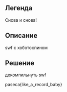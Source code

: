 ## Легенда
Снова и снова!
## Описание
swf с хоботоспином
## Решение
декомпильнуть swf 

paseca{like_a_record_baby}
